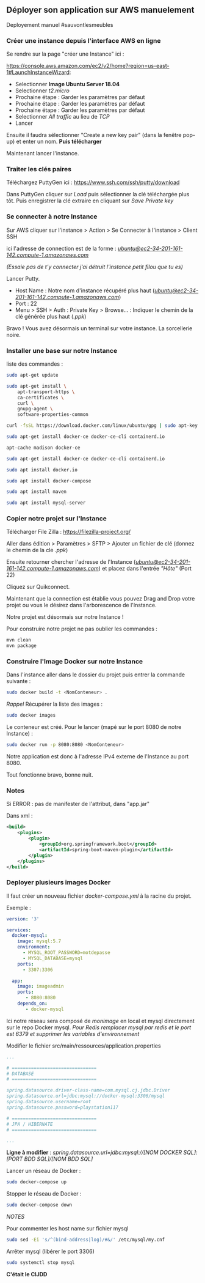 
## Déployer son application sur AWS manuelement 

Deployement manuel #sauvontlesmeubles

### Créer une instance depuis l'interface AWS en ligne 

Se rendre sur la page "créer une Instance" ici :

https://console.aws.amazon.com/ec2/v2/home?region=us-east-1#LaunchInstanceWizard:

- Selectionner **Image Ubuntu Server 18.04**
- Selectionner *t2.micro*
- Prochaine étape : Garder les paramètres par défaut
- Prochaine étape : Garder les paramètres par défaut
- Prochaine étape : Garder les paramètres par défaut
- Selectionner *All traffic* au lieu de *TCP*
- Lancer

Ensuite il faudra sélectionner "Create a new key pair" (dans la fenêtre pop-up) et enter un nom.
**Puis télécharger**

Maintenant lancer l'instance.

### Traiter les clés paires

Téléchargez PuttyGen ici : https://www.ssh.com/ssh/putty/download

Dans PuttyGen cliquer sur *Load* puis sélectionner la clé téléchargée plus tôt.
Puis enregistrer la clé extraire en cliquant sur *Save Private key*

### Se connecter à notre Instance 

Sur AWS cliquer sur l'instance > Action > Se Connecter à l'instance > Client SSH 

ici l'adresse de connection est de la forme : *ubuntu@ec2-34-201-161-142.compute-1.amazonaws.com*

*(Essaie pas de t'y connecter j'ai détruit l'instance petit filou que tu es)*

Lancer Putty.

- Host Name : Notre nom d'instance récupéré plus haut (*ubuntu@ec2-34-201-161-142.compute-1.amazonaws.com*)
- Port : 22
- Menu > SSH > Auth : Private Key > Browse... : Indiquer le chemin de la clé générée plus haut (*.ppk*)

Bravo ! Vous avez désormais un terminal sur votre instance. La sorcellerie noire.

### Installer une base sur notre Instance

liste des commandes :

```bash
sudo apt-get update
```

```bash
sudo apt-get install \
    apt-transport-https \
    ca-certificates \
    curl \
    gnupg-agent \
    software-properties-common
```

```bash
curl -fsSL https://download.docker.com/linux/ubuntu/gpg | sudo apt-key add -
```

```bash
sudo apt-get install docker-ce docker-ce-cli containerd.io
```

```bash
apt-cache madison docker-ce
```

```bash
sudo apt-get install docker-ce docker-ce-cli containerd.io
```

```bash
sudo apt install docker.io
```

```bash
sudo apt install docker-compose
```

```bash
sudo apt install maven
```

```bash
sudo apt install mysql-server
```

### Copier notre projet sur l'Instance

Télécharger File Zilla : https://filezilla-project.org/

Aller dans édition > Paramètres > SFTP > Ajouter un fichier de clé (donnez le chemin de la cle *.ppk*)

Ensuite retourner chercher l'adresse de l'Instance (*ubuntu@ec2-34-201-161-142.compute-1.amazonaws.com*)
et placez dans l'entrée *"Hôte"* (Port 22)

Cliquez sur Quikconnect.

Maintenant que la connection est établie vous pouvez Drag and Drop votre projet ou vous le désirez dans l'arborescence de l'Instance.

Notre projet est désormais sur notre Instance !

Pour construire notre projet ne pas oublier les commandes :

```bash
mvn clean
mvn package
```

### Construire l'Image Docker sur notre Instance 

Dans l'instance aller dans le dossier du projet puis entrer la commande suivante :

```bash
sudo docker build -t <NomConteneur> .
```

*Rappel* Récupérer la liste des images :

```bash
sudo docker images
```

Le conteneur est créé. Pour le lancer (mapé sur le port 8080 de notre Instance) :

```bash
sudo docker run -p 8080:8080 <NomConteneur>
```

Notre application est donc à l'adresse IPv4 externe de l'Instance au port 8080.

Tout fonctionne bravo, bonne nuit.

### Notes 

Si ERROR : pas de manifester de l'attribut, dans "app.jar"

Dans xml :

```xml
<build>
    <plugins>
        <plugin>
            <groupId>org.springframework.boot</groupId>
            <artifactId>spring-boot-maven-plugin</artifactId>
        </plugin>
    </plugins>
</build>
```

### Deployer plusieurs images Docker 

Il faut créer un nouveau fichier *docker-compose.yml* à la racine du projet.

Exemple : 

```yaml
version: '3'

services:
  docker-mysql:
    image: mysql:5.7
    environment:
      - MYSQL_ROOT_PASSWORD=motdepasse
      - MYSQL_DATABASE=mysql
    ports:
      - 3307:3306

  app:
    image: imageadmin
    ports:
       - 8080:8080
    depends_on:
       - docker-mysql
```

Ici notre réseau sera composé de *monimage* en local et mysql directement sur le repo Docker mysql.
*Pour Redis remplacer mysql par redis et le port est 6379 et supprimer les variables d'environnement*

Modifier le fichier src/main/ressources/application.properties

```yaml
...

# ===============================
# DATABASE
# ===============================

spring.datasource.driver-class-name=com.mysql.cj.jdbc.Driver
spring.datasource.url=jdbc:mysql://docker-mysql:3306/mysql
spring.datasource.username=root
spring.datasource.password=playstation117

# ===============================
# JPA / HIBERNATE
# ===============================

...
```

**Ligne à modifier** : *spring.datasource.url=jdbc:mysql://[NOM DOCKER SQL]:[PORT BDD SQL]/[NOM BDD SQL]*

Lancer un réseau de Docker :

```bash
sudo docker-compose up
```

Stopper le réseau de Docker :

```bash
sudo docker-compose down
```

*NOTES*

Pour commenter les host name sur fichier mysql 

```bash
sudo sed -Ei 's/^(bind-address|log)/#&/' /etc/mysql/my.cnf
```

Arrêter mysql (libérer le port 3306)

```bash
sudo systemctl stop mysql
```

**C'était le CIJDD**